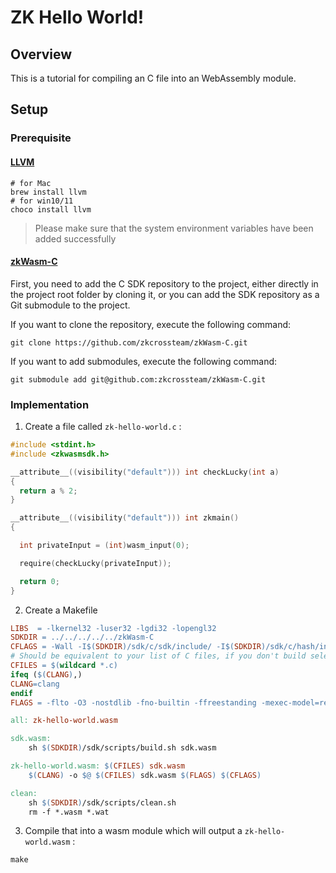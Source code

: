 # ZK Hello World!

## Overview

This is a tutorial for compiling an C file into an WebAssembly module.

## Setup

### Prerequisite

#### [LLVM][1]

```shell
# for Mac
brew install llvm
# for win10/11
choco install llvm
```

> Please make sure that the system environment variables have been added successfully

#### [zkWasm-C][2]

First, you need to add the C SDK repository to the project, either directly in the project root folder by cloning it, or you can add the SDK repository as a Git submodule to the project.

If you want to clone the repository, execute the following command:

```shell
git clone https://github.com/zkcrossteam/zkWasm-C.git
```

If you want to add submodules, execute the following command:

```shell
git submodule add git@github.com:zkcrossteam/zkWasm-C.git
```

### Implementation

1.  Create a file called `zk-hello-world.c` :

```c
#include <stdint.h>
#include <zkwasmsdk.h>

__attribute__((visibility("default"))) int checkLucky(int a)
{
  return a % 2;
}

__attribute__((visibility("default"))) int zkmain()
{

  int privateInput = (int)wasm_input(0);

  require(checkLucky(privateInput));

  return 0;
}
```

2.  Create a Makefile

```Makefile
LIBS  = -lkernel32 -luser32 -lgdi32 -lopengl32
SDKDIR = ../../../../../zkWasm-C
CFLAGS = -Wall -I$(SDKDIR)/sdk/c/sdk/include/ -I$(SDKDIR)/sdk/c/hash/include/
# Should be equivalent to your list of C files, if you don't build selectively
CFILES = $(wildcard *.c)
ifeq ($(CLANG),)
CLANG=clang
endif
FLAGS = -flto -O3 -nostdlib -fno-builtin -ffreestanding -mexec-model=reactor --target=wasm32 -Wl,--strip-all -Wl,--initial-memory=131072 -Wl,--max-memory=131072 -Wl,--no-entry -Wl,--allow-undefined -Wl,--export-dynamic

all: zk-hello-world.wasm

sdk.wasm:
    sh $(SDKDIR)/sdk/scripts/build.sh sdk.wasm

zk-hello-world.wasm: $(CFILES) sdk.wasm
    $(CLANG) -o $@ $(CFILES) sdk.wasm $(FLAGS) $(CFLAGS)

clean:
    sh $(SDKDIR)/sdk/scripts/clean.sh
    rm -f *.wasm *.wat
```

3.  Compile that into a wasm module which will output a `zk-hello-world.wasm` :

```shell
make
```

[1]: https://llvm.org/
[2]: https://github.com/zkcrossteam/zkWasm-C
